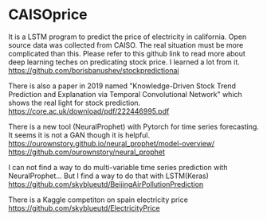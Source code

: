 # CAISOprice
It is a LSTM program to predict the price of electricity in california. Open source data was collected from CAISO. 
The real situation must be more complicated than this. Please refer to this github link to read more about deep learning teches on predicating stock price. I learned a lot from it.
https://github.com/borisbanushev/stockpredictionai



There is also a paper in 2019 named "Knowledge-Driven Stock Trend Prediction and Explanation via Temporal Convolutional Network" which shows the real light for stock prediction.
https://core.ac.uk/download/pdf/222446995.pdf



There is a new tool (NeuralProphet) with Pytorch for time series forecasting. It seems it is not a GAN though it is helpful.
https://ourownstory.github.io/neural_prophet/model-overview/
https://github.com/ourownstory/neural_prophet

I can not find a way to do multi-variable time series prediction with NeuralProphet... But I find a way to do that with LSTM(Keras)
https://github.com/skyblueutd/BeijingAirPollutionPrediction

There is a Kaggle competiton on spain electricity price
https://github.com/skyblueutd/ElectricityPrice
